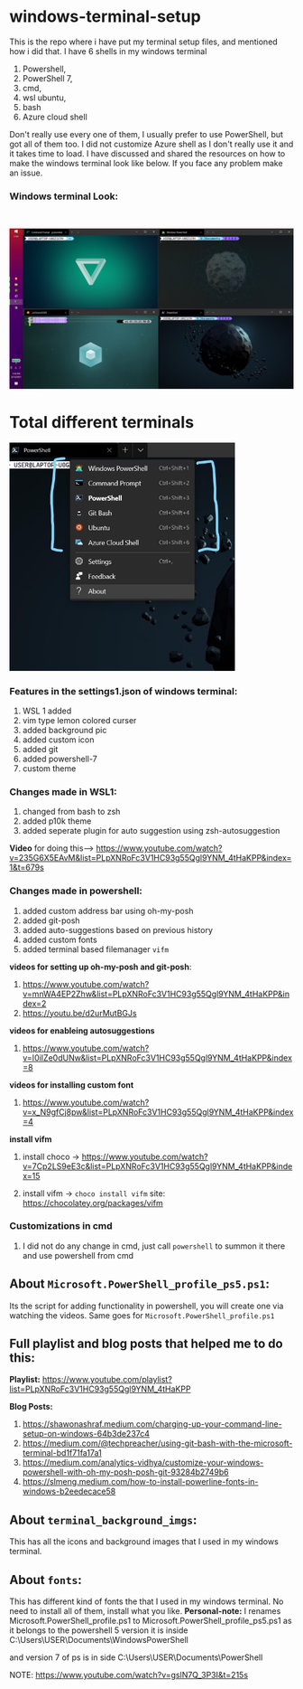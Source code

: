 # windows-terminal-setup
This is the repo where i have put my terminal setup files, and mentioned how i did that. I have 6 shells in my windows terminal 
1. Powershell,
2. PowerShell 7,
3. cmd,
4. wsl ubuntu,
5. bash
6. Azure cloud shell


Don't really use every one of them, I usually prefer to use PowerShell, but got all of them too. I did not customize Azure shell as I don't really use it and it takes time to load. I have discussed and shared the resources on how to make the windows terminal look like below. If you face any problem make an issue.

### Windows terminal Look:
<br>
<pre>
<img src="images/3.png" width="900"> <img src="images/2.png" width="900"> <img src="images/1.png" width="900">
</pre>

# Total different terminals
<img src="images/4.jpg" width="400">

### Features in the settings1.json of windows terminal:
1. WSL 1 added 
2. vim type lemon colored curser
3. added background pic 
4. added custom icon
5. added git
6. added powershell-7
7. custom theme

### Changes made in WSL1:
1. changed from bash to zsh
2. added p10k theme
3. added seperate plugin for auto suggestion using zsh-autosuggestion

**Video** for doing this--> https://www.youtube.com/watch?v=235G6X5EAvM&list=PLpXNRoFc3V1HC93g55Qgl9YNM_4tHaKPP&index=1&t=679s

### Changes made in powershell:
1. added custom address bar using oh-my-posh
2. added git-posh
3. added auto-suggestions based on previous history
4. added custom fonts
5. added terminal based filemanager `vifm`

**videos for setting up oh-my-posh and git-posh**:
1. https://www.youtube.com/watch?v=mnWA4EP2Zhw&list=PLpXNRoFc3V1HC93g55Qgl9YNM_4tHaKPP&index=2
2. https://youtu.be/d2urMutBGJs

**videos for enableing autosuggestions**
1. https://www.youtube.com/watch?v=I0iIZe0dUNw&list=PLpXNRoFc3V1HC93g55Qgl9YNM_4tHaKPP&index=8

**videos for installing custom font**
1. https://www.youtube.com/watch?v=x_N9gfCj8pw&list=PLpXNRoFc3V1HC93g55Qgl9YNM_4tHaKPP&index=4

**install vifm**
1. install choco -> https://www.youtube.com/watch?v=7Cp2LS9eE3c&list=PLpXNRoFc3V1HC93g55Qgl9YNM_4tHaKPP&index=15

2. install vifm -> `choco install vifm` site: https://chocolatey.org/packages/vifm

### Customizations in cmd
1. I did not do any change in cmd, just call `powershell` to summon it there and use powershell from cmd

## About `Microsoft.PowerShell_profile_ps5.ps1`:
Its the script for adding functionality in powershell, you will create one via watching the videos.
Same goes for `Microsoft.PowerShell_profile.ps1`

## Full playlist and blog posts that helped me to do this:
**Playlist:** https://www.youtube.com/playlist?list=PLpXNRoFc3V1HC93g55Qgl9YNM_4tHaKPP

**Blog Posts:**
1. https://shawonashraf.medium.com/charging-up-your-command-line-setup-on-windows-64b3de237c4
2. https://medium.com/@techpreacher/using-git-bash-with-the-microsoft-terminal-bd1f71fa17a1
3. https://medium.com/analytics-vidhya/customize-your-windows-powershell-with-oh-my-posh-posh-git-93284b2749b6
4. https://slmeng.medium.com/how-to-install-powerline-fonts-in-windows-b2eedecace58

## About `terminal_background_imgs`:
This has all the icons and background images that I used in my windows terminal.
## About `fonts`:
This has different kind of fonts the that I used in my windows terminal. No need to install all of them, install what you like.
**Personal-note:** I renames Microsoft.PowerShell_profile.ps1 to Microsoft.PowerShell_profile_ps5.ps1 as it belongs to the powershell 5 version it is inside C:\Users\USER\Documents\WindowsPowerShell

and version 7 of ps is in side C:\Users\USER\Documents\PowerShell

NOTE:
https://www.youtube.com/watch?v=gslN7Q_3P3I&t=215s
